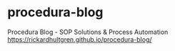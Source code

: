 # procedura-blog
Procedura Blog - SOP Solutions &amp; Process Automation
https://rickardhultgren.github.io/procedura-blog/
